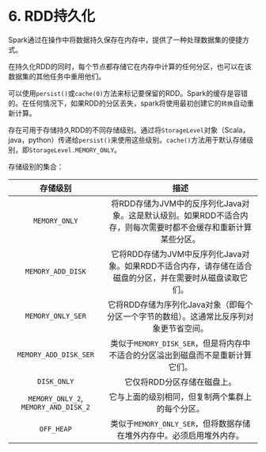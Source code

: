 # 6. RDD持久化

Spark通过在操作中将数据持久保存在内存中，提供了一种处理数据集的便捷方式。

在持久化RDD的同时，每个节点都存储它在内存中计算的任何分区，也可以在该数据集的其他任务中重用他们。

可以使用`persist()`或`cache(0)`方法来标记要保留的RDD。Spark的缓存是容错的。在任何情况下，如果RDD的分区丢失，spark将使用最初创建它的`转换`自动重新计算。

存在可用于存储持久RDD的不同存储级别。通过将`StorageLevel`对象（Scala，java，python）传递给`persist()`来使用这些级别。`cache()`方法用于默认存储级别，即`StorageLevel.MEMORY_ONLY`。

存储级别的集合：

|               存储级别               |                             描述                             |
| :----------------------------------: | :----------------------------------------------------------: |
|            `MEMORY_ONLY`             | 将RDD存储为JVM中的反序列化Java对象。这是默认级别。如果RDD不适合内存，则每次需要时都不会缓存和重新计算某些分区。 |
|          `MEMORY_ADD_DISK`           | 它将RDD存储为JVM中反序列化Java对象。如果RDD不适合内存，请存储在适合磁盘的分区，并在需要时从磁盘读取它们。 |
|          `MEMORY_ONLY_SER`           | 它将RDD存储为序列化Java对象（即每个分区一个字节的数组）。这通常比反序列对象更节省空间。 |
|        `MEMORY_ADD_DISK_SER`         | 类似于`MEMORY_DISK_SER`，但是将内存中不适合的分区溢出到磁盘而不是重新计算它们。 |
|             `DISK_ONLY`              |                 它仅将RDD分区存储在磁盘上。                  |
| `MEMORY_ONLY_2`, `MEMORY_AND_DISK_2` |       它与上面的级别相同，但复制两个集群上的每个分区。       |
|              `OFF_HEAP`              | 类似于`MEMORY_ONLY_SER`，但将数据存储在堆外内存中。必须启用堆外内存。 |

